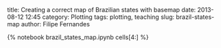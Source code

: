 title: Creating a correct map of Brazilian states with basemap
date:  2013-08-12 12:45
category: Plotting
tags: plotting, teaching
slug: brazil-states-map
author: Filipe Fernandes

{% notebook brazil_states_map.ipynb cells[4:] %}
